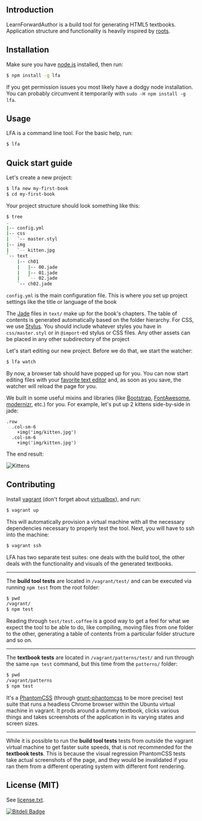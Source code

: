 Introduction
------------

LearnForwardAuthor is a build tool for generating HTML5 textbooks. Application structure and functionality is heavily inspired by [roots](https://github.com/jenius/roots).

Installation
------------

Make sure you have [node.js](http://nodejs.org/) installed, then run:

```bash
$ npm install -g lfa
```

If you get permission issues you most likely have a dodgy node installation. You can probably circumvent it temporarily with `sudo -H npm install -g lfa`.

Usage
-----

LFA is a command line tool. For the basic help, run:

```bash
$ lfa
```

Quick start guide
-----------------

Let's create a new project:

```bash
$ lfa new my-first-book
$ cd my-first-book
```

Your project structure should look something like this:

```bash
$ tree
.
|-- config.yml
|-- css
|   `-- master.styl
|-- img
|   `-- kitten.jpg
`-- text
    |-- ch01
    |   |-- 00.jade
    |   |-- 01.jade
    |   `-- 02.jade
    `-- ch02.jade
```

`config.yml` is the main configuration file. This is where you set up project settings like the title or language of the book

The [Jade](http://jade-lang.com) files in `text/` make up for the book's chapters. The table of contents is generated automatically based on the folder hierarchy.
For CSS, we use [Stylus](http://learnboost.github.io/stylus/). You should include whatever styles you have in `css/master.styl` or in `@import`-ed stylus or CSS files.
Any other assets can be placed in any other subdirectory of the project

Let's start editing our new project. Before we do that, we start the watcher:

```bash
$ lfa watch
```

By now, a browser tab should have popped up for you. You can now start editing files with your [favorite text editor](http://en.wikipedia.org/wiki/Editor_war) and, as soon as you save, the watcher will reload the page for you.

We built in some useful mixins and libraries (like [Bootstrap](http://getbootstrap.com/2.3.2/), [FontAwesome](http://fortawesome.github.io/Font-Awesome/), [modernizr](http://modernizr.com/), etc.) for you. For example, let's put up 2 kittens side-by-side in jade:

```jade
.row
  .col-sm-6
    +img('img/kitten.jpg')
  .col-sm-6
    +img('img/kitten.jpg')
```

The end result:

![Kittens](https://cloud.githubusercontent.com/assets/428060/5070005/b64fb396-6e6a-11e4-9064-77dc8f36f8fe.png)

Contributing
------------

Install [vagrant](http://www.vagrantup.com/) (don't forget about [virtualbox](https://www.virtualbox.org/)), and run:

```bash
$ vagrant up
```

This will automatically provision a virtual machine with all the necessary dependencies necessary to properly test the tool. Next, you will have to ssh into the machine:

```bash
$ vagrant ssh
```

LFA has two separate test suites: one deals with the build tool, the other deals with the functionality and visuals of the generated textbooks.

---

The **build tool tests** are located in `/vagrant/test/` and can be executed via running `npm test` from the root folder:

```bash
$ pwd
/vagrant/
$ npm test
```

Reading through `test/test.coffee` is a good way to get a feel for what we expect the tool to be able to do, like compiling, moving files from one folder to the other, generating a table of contents from a particular folder structure and so on.

---

The **textbook tests** are located in `/vagrant/patterns/test/` and run through the same `npm test` command, but this time from the `patterns/` folder:
```bash
$ pwd
/vagrant/patterns
$ npm test
```

It's a [PhantomCSS](https://github.com/Huddle/PhantomCSS) (through [grunt-phantomcss](https://github.com/chrisgladd/grunt-phantomcss) to be more precise) test suite that runs a headless Chrome browser within the Ubuntu virtual machine in vagrant. It prods around a dummy textbook, clicks various things and takes screenshots of the application in its varying states and screen sizes.

---

While it is possible to run the **build tool tests** tests from outside the vagrant virtual machine to get faster suite speeds, that is not recommended for the **textbook tests**. This is because the visual regression PhantomCSS tests take actual screenshots of the page, and they would be invalidated if you ran them from a different operating system with different font rendering.

License (MIT)
-------------

See [license.txt](license.txt).

[![Bitdeli Badge](https://d2weczhvl823v0.cloudfront.net/learnfwd/lfa/trend.png)](https://bitdeli.com/free "Bitdeli Badge")
